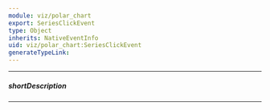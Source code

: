 ```yaml
---
module: viz/polar_chart
export: SeriesClickEvent
type: Object
inherits: NativeEventInfo
uid: viz/polar_chart:SeriesClickEvent
generateTypeLink: 
---
```

---
##### shortDescription
<!-- Description goes here -->

---
<!-- Description goes here -->